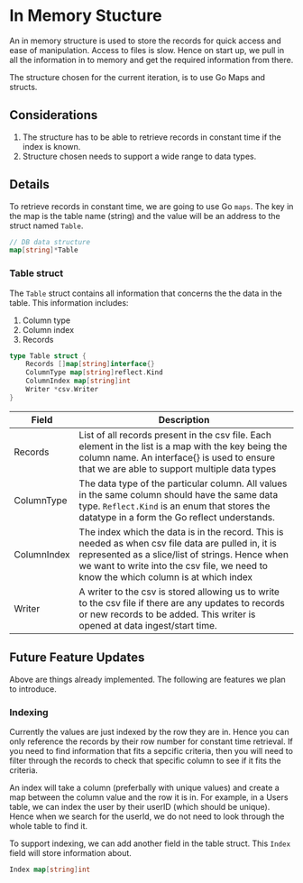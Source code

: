 # In Memory Stucture

An in memory structure is used to store the records for quick access and ease of manipulation. Access to files is slow. Hence on start up, we pull in all the information in to memory and get the required information from there.

The structure chosen for the current iteration, is to use Go Maps and structs.

## Considerations

1. The structure has to be able to retrieve records in constant time if the index is known.
2. Structure chosen needs to support a wide range to data types.

## Details

To retrieve records in constant time, we are going to use Go `maps`. The key in the map is the table name (string) and the value will be an address to the struct named `Table`.

```go
// DB data structure
map[string]*Table
```

### Table struct

The `Table` struct contains all information that concerns the the data in the table. This information includes:

1. Column type
2. Column index
3. Records

```go
type Table struct {
    Records []map[string]interface{}
    ColumnType map[string]reflect.Kind
    ColumnIndex map[string]int
    Writer *csv.Writer
}
```

| Field       | Description                                                                                                                                                                                                                                    |
| ----------- | ---------------------------------------------------------------------------------------------------------------------------------------------------------------------------------------------------------------------------------------------- |
| Records     | List of all records present in the csv file. Each element in the list is a map with the key being the column name. An interface{} is used to ensure that we are able to support multiple data types                                            |
| ColumnType  | The data type of the particular column. All values in the same column should have the same data type. `Reflect.Kind` is an enum that stores the datatype in a form the Go reflect understands.                                                 |
| ColumnIndex | The index which the data is in the record. This is needed as when csv file data are pulled in, it is represented as a slice/list of strings. Hence when we want to write into the csv file, we need to know the which column is at which index |
| Writer      | A writer to the csv is stored allowing us to write to the csv file if there are any updates to records or new records to be added. This writer is opened at data ingest/start time.                                                            |

## Future Feature Updates

Above are things already implemented. The following are features we plan to introduce.

### Indexing

Currently the values are just indexed by the row they are in. Hence you can only reference the records by their row number for constant time retrieval. If you need to find information that fits a sepcific criteria, then you will need to filter through the records to check that specific column to see if it fits the criteria.

An index will take a column (preferbally with unique values) and create a map between the column value and the row it is in. For example, in a Users table, we can index the user by their userID (which should be unique). Hence when we search for the userId, we do not need to look through the whole table to find it.

To support indexing, we can add another field in the table struct. This `Index` field will store information about.

```go
Index map[string]int
```
